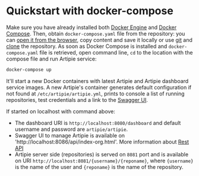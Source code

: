 # Quickstart with docker-compose

Make sure you have already installed both [Docker Engine](https://docs.docker.com/get-docker/) and
[Docker Compose](https://docs.docker.com/compose/install/).
Then, obtain `docker-compose.yaml` file from the repository:
you can [open it from the browser](https://github.com/artipie/artipie/blob/master/docker-compose.yaml),
copy content and save it locally or use [git](https://git-scm.com/) and [clone](https://git-scm.com/docs/git-clone) the repository.
As soon as Docker Compose is installed and `docker-compose.yaml` file is retrieved, open command line,
`cd` to the location with the compose file and run Artipie service:

```bash
docker-compose up
```

It'll start a new Docker containers with latest Artipie and Artipie dashboard service images.
A new Artipie's container generates default configuration if not found at `/etc/artipie/artipie.yml`, 
prints to console a list of running repositories, test credentials and a link to the [Swagger UI](https://swagger.io/tools/swagger-ui/).

If started on localhost with command above: 
* The dashboard URI is `http://localhost:8080/dashboard` and default username and password are `artipie/artipie`.
* Swagger UI to manage Artipie is available on 'http://localhost:8086/api/index-org.html'. More information about [Rest API](./Rest-api) 
* Artipie server side (repositories) is served on `8081` port and is available on URI `http://localhost:8081/{username}/{reponame}`, 
where `{username}` is the name of the user and `{reponame}` is the name of the repository.